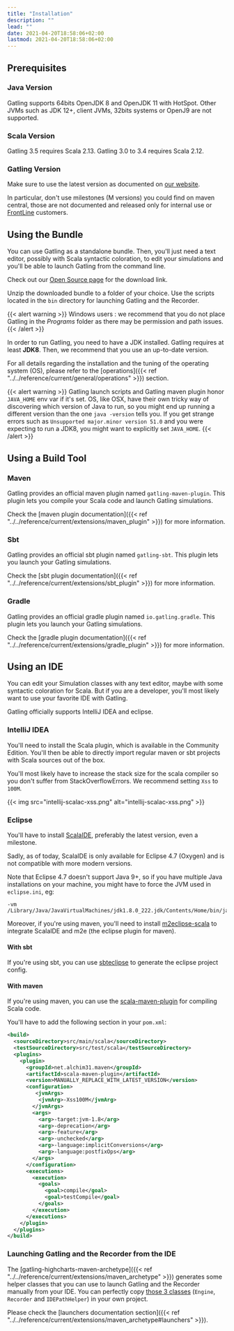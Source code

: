 ```yaml
---
title: "Installation"
description: ""
lead: ""
date: 2021-04-20T18:58:06+02:00
lastmod: 2021-04-20T18:58:06+02:00
---
```


## Prerequisites

### Java Version

Gatling supports 64bits OpenJDK 8 and OpenJDK 11 with HotSpot.
Other JVMs such as JDK 12+, client JVMs, 32bits systems or OpenJ9 are not supported.

### Scala Version

Gatling 3.5 requires Scala 2.13.
Gatling 3.0 to 3.4 requires Scala 2.12.

### Gatling Version

Make sure to use the latest version as documented on [our website](https://gatling.io/open-source/).

In particular, don't use milestones (M versions) you could find on maven central,
those are not documented and released only for internal use or [FrontLine](https://gatling.io/gatling-frontline/) customers.

## Using the Bundle

You can use Gatling as a standalone bundle.
Then, you'll just need a text editor, possibly with Scala syntactic coloration, to edit your simulations
and you'll be able to launch Gatling from the command line.

Check out our [Open Source page](https://gatling.io/open-source/) for the download link.

Unzip the downloaded bundle to a folder of your choice.
Use the scripts located in the `bin` directory for launching Gatling and the Recorder.

{{< alert warning >}}
Windows users : we recommend that you do not place Gatling in the *Programs* folder as there may be permission and path issues.
{{< /alert >}}

In order to run Gatling, you need to have a JDK installed.
Gatling requires at least **JDK8**. Then, we recommend that you use an up-to-date version.

For all details regarding the installation and the tuning of the operating system (OS), please refer to the [operations]({{< ref "../../reference/current/general/operations" >}}) section.

{{< alert warning >}}
Gatling launch scripts and Gatling maven plugin honor `JAVA_HOME` env var if it's set.
OS, like OSX, have their own tricky way of discovering which version of Java to run,
so you might end up running a different version than the one `java -version` tells you.
If you get strange errors such as `Unsupported major.minor version 51.0` and you were expecting to run a JDK8,
you might want to explicitly set `JAVA_HOME`.
{{< /alert >}}

## Using a Build Tool

### Maven

Gatling provides an official maven plugin named `gatling-maven-plugin`. This plugin lets you compile your Scala code and launch Gatling simulations.

Check the [maven plugin documentation]({{< ref "../../reference/current/extensions/maven_plugin" >}}) for more information.

### Sbt

Gatling provides an official sbt plugin named `gatling-sbt`. This plugin lets you launch your Gatling simulations.

Check the [sbt plugin documentation]({{< ref "../../reference/current/extensions/sbt_plugin" >}}) for more information.

### Gradle

Gatling provides an official gradle plugin named `io.gatling.gradle`. This plugin lets you launch your Gatling simulations.

Check the [gradle plugin documentation]({{< ref "../../reference/current/extensions/gradle_plugin" >}}) for more information.

## Using an IDE

You can edit your Simulation classes with any text editor, maybe with some syntactic coloration for Scala.
But if you are a developer, you'll most likely want to use your favorite IDE with Gatling.

Gatling officially supports IntelliJ IDEA and eclipse.

### IntelliJ IDEA

You'll need to install the Scala plugin, which is available in the Community Edition.
You'll then be able to directly import regular maven or sbt projects with Scala sources out of the box.

You'll most likely have to increase the stack size for the scala compiler so you don't suffer from StackOverflowErrors.
We recommend setting `Xss` to `100M`.

{{< img src="intellij-scalac-xss.png" alt="intellij-scalac-xss.png" >}}

### Eclipse

You'll have to install [ScalaIDE](http://scala-ide.org/index.html), preferably the latest version, even a milestone.

Sadly, as of today, ScalaIDE is only available for Eclipse 4.7 (Oxygen) and is not compatible with more modern versions.

Note that Eclipse 4.7 doesn't support Java 9+, so if you have multiple Java installations on your machine, you might have to force the JVM used in `eclipse.ini`, eg:

```
-vm
/Library/Java/JavaVirtualMachines/jdk1.8.0_222.jdk/Contents/Home/bin/java
```

Moreover, if you're using maven, you'll need to install [m2eclipse-scala](https://github.com/sonatype/m2eclipse-scala) to integrate ScalaIDE and m2e (the eclipse plugin for maven).

#### With sbt

If you're using sbt, you can use [sbteclipse](https://github.com/sbt/sbteclipse) to generate the eclipse project config.

#### With maven

If you're using maven, you can use the [scala-maven-plugin](https://github.com/davidB/scala-maven-plugin) for compiling Scala code.

You'll have to add the following section in your `pom.xml`:

```xml
<build>
  <sourceDirectory>src/main/scala</sourceDirectory>
  <testSourceDirectory>src/test/scala</testSourceDirectory>
  <plugins>
    <plugin>
      <groupId>net.alchim31.maven</groupId>
      <artifactId>scala-maven-plugin</artifactId>
      <version>MANUALLY_REPLACE_WITH_LATEST_VERSION</version>
      <configuration>
         <jvmArgs>
          <jvmArg>-Xss100M</jvmArg>
        </jvmArgs>
        <args>
          <arg>-target:jvm-1.8</arg>
          <arg>-deprecation</arg>
          <arg>-feature</arg>
          <arg>-unchecked</arg>
          <arg>-language:implicitConversions</arg>
          <arg>-language:postfixOps</arg>
        </args>
      </configuration>
      <executions>
        <execution>
          <goals>
            <goal>compile</goal>
            <goal>testCompile</goal>
          </goals>
        </execution>
      </executions>
    </plugin>
  </plugins>
</build>
```

### Launching Gatling and the Recorder from the IDE

The [gatling-highcharts-maven-archetype]({{< ref "../../reference/current/extensions/maven_archetype" >}}) generates some helper classes that you can use to launch Gatling and the Recorder manually from your IDE.
You can perfectly copy [those 3 classes](https://github.com/gatling/gatling-highcharts-maven-archetype/tree/master/src/main/scala) (`Engine`, `Recorder` and `IDEPathHelper`) in your own project.

Please check the [launchers documentation section]({{< ref "../../reference/current/extensions/maven_archetype#launchers" >}}).

